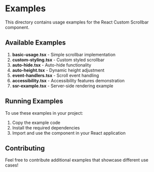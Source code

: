 # Examples

This directory contains usage examples for the React Custom Scrollbar component.

## Available Examples

1. **basic-usage.tsx** - Simple scrollbar implementation
2. **custom-styling.tsx** - Custom styled scrollbar
3. **auto-hide.tsx** - Auto-hide functionality
4. **auto-height.tsx** - Dynamic height adjustment
5. **event-handlers.tsx** - Scroll event handling
6. **accessibility.tsx** - Accessibility features demonstration
7. **ssr-example.tsx** - Server-side rendering example

## Running Examples

To use these examples in your project:

1. Copy the example code
2. Install the required dependencies
3. Import and use the component in your React application

## Contributing

Feel free to contribute additional examples that showcase different use cases!
